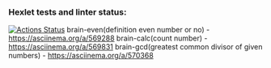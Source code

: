 ### Hexlet tests and linter status:
[![Actions Status](https://github.com/Kircha31/python-project-49/workflows/hexlet-check/badge.svg)](https://github.com/Kircha31/python-project-49/actions)
brain-even(definition even number or no) - https://asciinema.org/a/569288
brain-calc(count number) - https://asciinema.org/a/569831
brain-gcd(greatest common divisor of given numbers) - https://asciinema.org/a/570368
